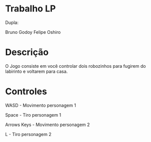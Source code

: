 # Trabalho LP
  Dupla:
  
  Bruno Godoy
  Felipe Oshiro
  
 # Descrição
 
  O Jogo consiste em você controlar dois robozinhos para fugirem do labirinto e voltarem para casa.
  
  # Controles
  
  WASD - Movimento personagem 1
  
  Space - Tiro personagem 1
  
  Arrows Keys - Movimento personagem 2
  
  L - Tiro personagem 2
  
  
